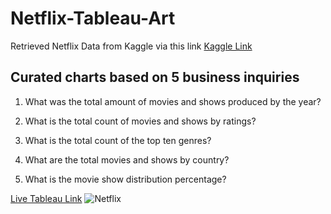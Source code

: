 # Netflix-Tableau-Art

Retrieved Netflix Data from Kaggle via this link [Kaggle Link](https://www.kaggle.com/code/chirag9073/netflix-data-analysis/data?select=netflix_titles.csv)

## Curated charts based on 5 business inquiries

1. What was the total amount of movies and shows produced by the year? 

2. What is the total count of movies and shows by ratings? 

3. What is the total count of the top ten genres? 

4. What are the total movies and shows by country? 

5. What is the movie show distribution percentage? 

[Live Tableau Link](https://public.tableau.com/app/profile/jeremiah.m3635/viz/NetflixStats_16715205215290/Dashboard1?publish=yes)
![Netflix](https://user-images.githubusercontent.com/86543368/208607596-3696e10c-8c4b-461c-84c0-096e02c49d91.png)

